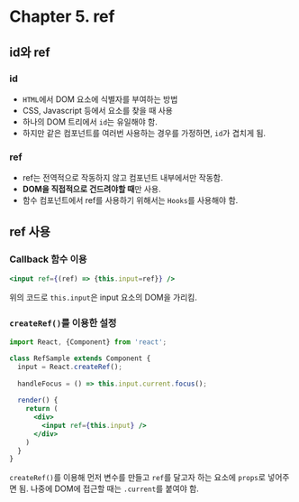 # Chapter 5. ref

## id와 ref
### id
- `HTML`에서 DOM 요소에 식별자를 부여하는 방법
- CSS, Javascript 등에서 요소를 찾을 때 사용
- 하나의 DOM 트리에서 `id`는 유일해야 함. 
- 하지만 같은 컴포넌트를 여러번 사용하는 경우를 가정하면, `id`가 겹치게 됨.

### ref
- ref는 전역적으로 작동하지 않고 컴포넌트 내부에서만 작동함.
- **DOM을 직접적으로 건드려야할 때**만 사용.
- 함수 컴포넌트에서 ref를 사용하기 위해서는 `Hooks`를 사용해야 함.

## ref 사용
### Callback 함수 이용
```jsx
<input ref={(ref) => {this.input=ref}} />
```
위의 코드로 `this.input`은 input 요소의 DOM을 가리킴.

### `createRef()`를 이용한 설정
```jsx
import React, {Component} from 'react';

class RefSample extends Component {
  input = React.createRef();
  
  handleFocus = () => this.input.current.focus();
  
  render() {
    return (
      <div>
        <input ref={this.input} />
      </div>
    )
  }
}
```
`createRef()`를 이용해 먼저 변수를 만들고 `ref`를 달고자 하는 요소에 `props`로 넣어주면 됨.
나중에 DOM에 접근할 때는 `.current`를 붙여야 함.
